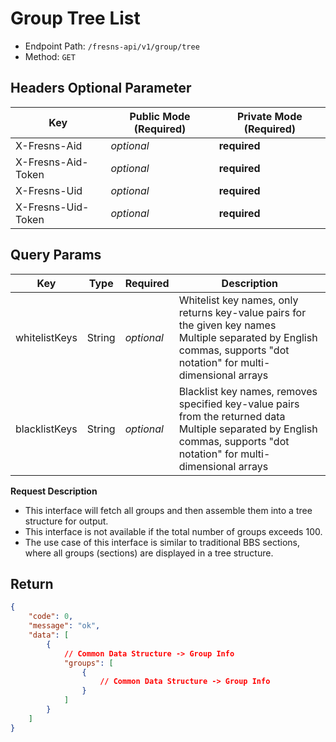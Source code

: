 # Group Tree List

- Endpoint Path: `/fresns-api/v1/group/tree`
- Method: `GET`

## Headers Optional Parameter

| Key | Public Mode (Required) | Private Mode (Required) |
| --- | --- | --- |
| X-Fresns-Aid | *optional* | **required** |
| X-Fresns-Aid-Token | *optional* | **required** |
| X-Fresns-Uid | *optional* | **required** |
| X-Fresns-Uid-Token | *optional* | **required** |

## Query Params

| Key | Type | Required | Description |
| --- | --- | --- | --- |
| whitelistKeys | String | *optional* | Whitelist key names, only returns key-value pairs for the given key names<br>Multiple separated by English commas, supports "dot notation" for multi-dimensional arrays |
| blacklistKeys | String | *optional* | Blacklist key names, removes specified key-value pairs from the returned data<br>Multiple separated by English commas, supports "dot notation" for multi-dimensional arrays |

**Request Description**

- This interface will fetch all groups and then assemble them into a tree structure for output.
- This interface is not available if the total number of groups exceeds 100.
- The use case of this interface is similar to traditional BBS sections, where all groups (sections) are displayed in a tree structure.

## Return

```json
{
    "code": 0,
    "message": "ok",
    "data": [
        {
            // Common Data Structure -> Group Info
            "groups": [
                {
                    // Common Data Structure -> Group Info
                }
            ]
        }
    ]
}
```

